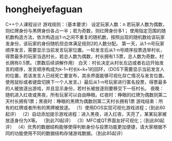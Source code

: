 # hongheiyefaguan
C++个人课程设计
游戏规则：（基本要求）
设定玩家人数：n
若玩家人数为偶数，则红牌身份与黑牌身份各占一半；若为奇数，则红牌身份多1；
使用指定范围的随机数构造方法，依次构造出1-n之间不重复的随机数，按照出现的随机数给该玩家发身份，该玩家的身份随机但总体满足规则2的人数分配。
第一天，从1-n号玩家顺序发言，需要显示当前发言玩家位置。一轮发言后从1-n号顺序投票选举村长，得票最多的玩家当选村长，若总人数为偶数，村长拥有1.5票，总人数为奇数，村长拥有0.5票。（票数后续讲解作用）
白天：村长决定从村长左边或者右边开始发言的顺序，发言顺序构成为k-1~村长k~k+1的回环，（DOS下需要显示当前发言人的位置，若该发言人已经死亡要宣布，其余界面能够可视化存亡情况与发言位置。使用鼠标或者键盘切换下一个人发言。）最后从1-n号玩家进行匿名投票，得票最多的人被放逐出游戏，并且显示身份，若村长被放逐则要移交下一任村长。
夜晚：随机进入红夜或黑夜，所有玩家可以自由睁眼。红夜时：睁眼的红牌为偶数则第二天村长拥有1票；黑夜时：睁眼的黑牌为偶数则第二天村长拥有1票
游戏结束：所有的红牌或者所有的黑牌被放逐。
（1）使用DOS实现可视化游戏进程；（到此60起评）
（2）自动添加提示游戏进程：进入黑夜，进入红夜，天亮了，某某玩家被放逐身份为X等。
（到此70起评）
（3）MFC或QT界面友好可视化；（到此80起评）
（4）优秀的数据结构能够使得判断身份与投票功能更加便捷，请大家根据不同的功能使用不同的数据结构存储游戏数据。（到此85起评）
